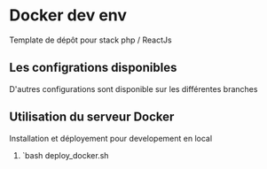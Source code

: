 # Docker dev env

Template de dépôt pour stack php / ReactJs


## Les configrations disponibles

D'autres configurations sont disponible sur les différentes branches


## Utilisation du serveur Docker

Installation et déployement pour developement en local

1. `bash deploy_docker.sh

